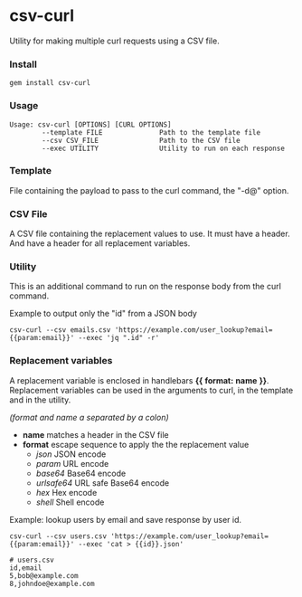 # csv-curl

Utility for making multiple curl requests using a CSV file.

### Install

```
gem install csv-curl
```

### Usage
```
Usage: csv-curl [OPTIONS] [CURL OPTIONS]
        --template FILE              Path to the template file
        --csv CSV_FILE               Path to the CSV file
        --exec UTILITY               Utility to run on each response
```

### Template

File containing the payload to pass to the curl command, the "-d@<file>" option.

### CSV File

A CSV file containing the replacement values to use.  It must have a header.  And have a header for all replacement variables.

### Utility

This is an additional command to run on the response body from the curl command.

Example to output only the "id" from a JSON body

```
csv-curl --csv emails.csv 'https://example.com/user_lookup?email={{param:email}}' --exec 'jq ".id" -r'
```

### Replacement variables

A replacement variable is enclosed in handlebars **{{** **format:** **name** **}}**.  Replacement variables can be used in the arguments to curl, in the template and in the utility.

*(format and name a separated by a colon)*

- **name** matches a header in the CSV file
- **format** escape sequence to apply the the replacement value
    - _json_ JSON encode
    - _param_ URL encode
    - _base64_ Base64 encode
    - _urlsafe64_ URL safe Base64 encode
    - _hex_ Hex encode
    - _shell_ Shell encode

Example: lookup users by email and save response by user id.

```
csv-curl --csv users.csv 'https://example.com/user_lookup?email={{param:email}}' --exec 'cat > {{id}}.json'

# users.csv
id,email
5,bob@example.com
8,johndoe@example.com
```
